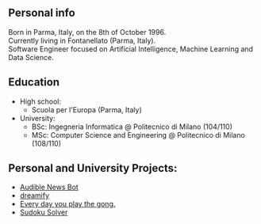 ## Personal info

Born in Parma, Italy, on the 8th of October 1996.<br/>
Currently living in Fontanellato (Parma, Italy).<br/>
Software Engineer focused on Artificial Intelligence, Machine Learning and Data Science.

## Education

* High school:
  * Scuola per l'Europa (Parma, Italy)
* University:
  * BSc: Ingegneria Informatica @ Politecnico di Milano (104/110)
  * MSc: Computer Science and Engineering @ Politecnico di Milano (108/110)

## Personal and University Projects:

* [Audible News Bot](./Audible-news-bot)
* [dreamify](https://github.com/AndreaSoprani/dreamify)
* [Every day you play the gong.](./Every-day-you-play-the-gong)
* [Sudoku Solver](https://github.com/AndreaSoprani/SudokuSolver)

